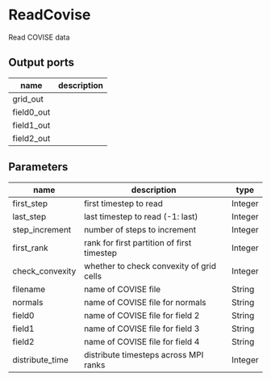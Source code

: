 
# ReadCovise
Read COVISE data



## Output ports
|name|description|
|-|-|
|grid_out||
|field0_out||
|field1_out||
|field2_out||


## Parameters
|name|description|type|
|-|-|-|
|first_step|first timestep to read|Integer|
|last_step|last timestep to read (-1: last)|Integer|
|step_increment|number of steps to increment|Integer|
|first_rank|rank for first partition of first timestep|Integer|
|check_convexity|whether to check convexity of grid cells|Integer|
|filename|name of COVISE file|String|
|normals|name of COVISE file for normals|String|
|field0|name of COVISE file for field 2|String|
|field1|name of COVISE file for field 3|String|
|field2|name of COVISE file for field 4|String|
|distribute_time|distribute timesteps across MPI ranks|Integer|

